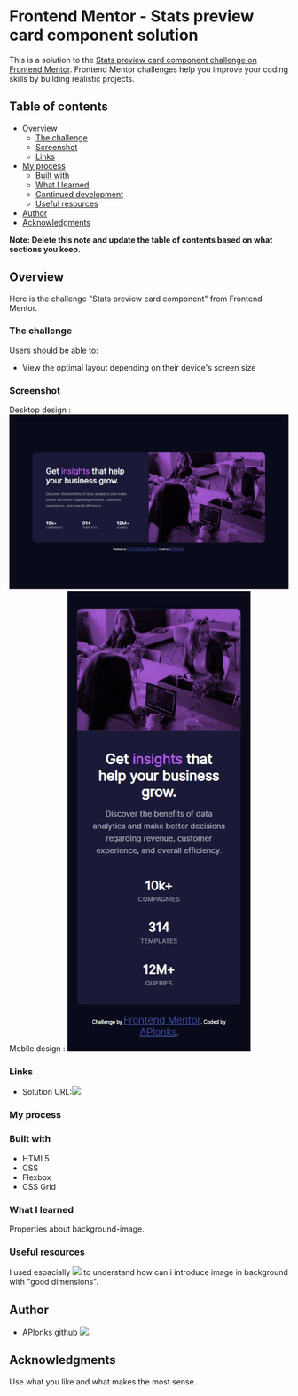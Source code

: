# Frontend Mentor - Stats preview card component solution

This is a solution to the [Stats preview card component challenge on Frontend Mentor](https://www.frontendmentor.io/challenges/stats-preview-card-component-8JqbgoU62). Frontend Mentor challenges help you improve your coding skills by building realistic projects. 

## Table of contents

- [Overview](#overview)
  - [The challenge](#the-challenge)
  - [Screenshot](#screenshot)
  - [Links](#links)
- [My process](#my-process)
  - [Built with](#built-with)
  - [What I learned](#what-i-learned)
  - [Continued development](#continued-development)
  - [Useful resources](#useful-resources)
- [Author](#author)
- [Acknowledgments](#acknowledgments)

**Note: Delete this note and update the table of contents based on what sections you keep.**

## Overview

Here is the challenge "Stats preview card component" from Frontend Mentor.

### The challenge

Users should be able to:

- View the optimal layout depending on their device's screen size

### Screenshot

Desktop design : ![Desktop](Screen_Project_Finished/Screen_Desktop_Project_Finished.JPG)
Mobile design : ![Mobile](Screen_Project_Finished/Screen_Mobile_Project_Finished.JPG)

### Links

- Solution URL:![](https://github.com/APlonks/FT-Mentor-ComposantCarteStats.git)

### My process

### Built with

- HTML5 
- CSS
- Flexbox
- CSS Grid

### What I learned

Properties about background-image.

### Useful resources

I used espacially ![](https://developer.mozilla.org/fr/) to understand how can i introduce image in background with "good dimensions".

## Author

- APlonks github ![](https://github.com/APlonks).

## Acknowledgments

Use what you like and what makes the most sense.
